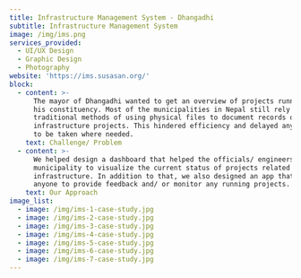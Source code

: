 ```yaml
---
title: Infrastructure Management System - Dhangadhi
subtitle: Infrastructure Management System
image: /img/ims.png
services_provided:
  - UI/UX Design
  - Graphic Design
  - Photography
website: 'https://ims.susasan.org/'
block:
  - content: >-
      The mayor of Dhangadhi wanted to get an overview of projects running in
      his constituency. Most of the municipalities in Nepal still rely on
      traditional methods of using physical files to document records of
      infrastructure projects. This hindered efficiency and delayed any action
      to be taken where needed.
    text: Challenge/ Problem
  - content: >-
      We helped design a dashboard that helped the officials/ engineers at the
      municipality to visualize the current status of projects related to
      infrastructure. In addition to that, we also designed an app that allowed
      anyone to provide feedback and/ or monitor any running projects.
    text: Our Approach
image_list:
  - image: /img/ims-1-case-study.jpg
  - image: /img/ims-2-case-study.jpg
  - image: /img/ims-3-case-study.jpg
  - image: /img/ims-4-case-study.jpg
  - image: /img/ims-5-case-study.jpg
  - image: /img/ims-6-case-study.jpg
  - image: /img/ims-7-case-study.jpg
---
```


